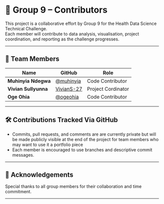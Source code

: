 # 👥 Group 9 – Contributors

This project is a collaborative effort by Group 9 for the Health Data Science Technical Challenge.  
Each member will contribute to data analysis, visualisation, project coordination, and reporting as the challenge progresses.

---

## 🔹 Team Members

| Name                   | GitHub                                        | Role                                 |
|------------------------|-----------------------------------------------|--------------------------------------|
| **Muhinyia Ndegwa**    | [@muhinyia](https://github.com/muhinyia)      | Code Contributor                     |
| **Vivian Sullyunna**   | [VivianS-27](https://github.com/VivianS-27)   | Project Cordinator                   |
| **Oge Ohia**           | [@ogeohia](https://github.com/ogeohia)        | Code Contributor                     |

---

## 🛠 Contributions Tracked Via GitHub

- Commits, pull requests, and comments are are currently private but will be made publicly visible at the end of the project for
  team members who may want to use it a portfolio piece
- Each member is encouraged to use branches and descriptive commit messages.

---

## 📄 Acknowledgements

Special thanks to all group members for their collaboration and time commitment.

---
